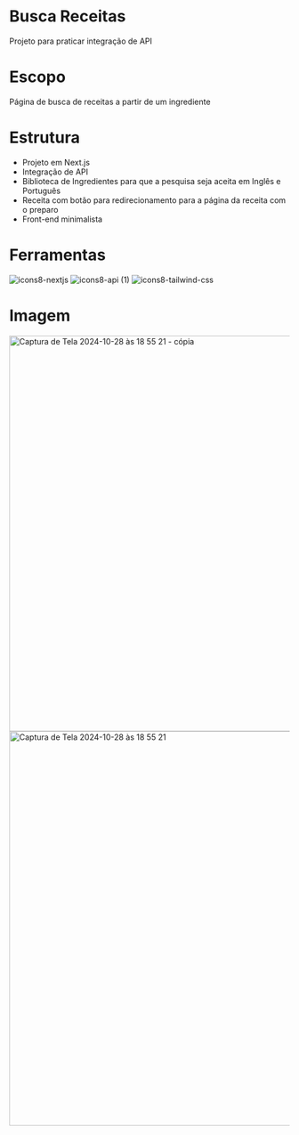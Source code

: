 
# Busca Receitas

Projeto para praticar integração de API

# Escopo

Página de busca de receitas a partir de um ingrediente

# Estrutura

-  Projeto em Next.js
-  Integração de API
-  Biblioteca de Ingredientes para que a pesquisa seja aceita em Inglês e Português
-  Receita com botão para redirecionamento para a página da receita com o preparo
-  Front-end minimalista

# Ferramentas

![icons8-nextjs](https://github.com/user-attachments/assets/3882e683-2c1d-4fb5-b76c-b71046a94730)
![icons8-api (1)](https://github.com/user-attachments/assets/14ee59dd-8616-4220-b33b-a363a7db7422)
![icons8-tailwind-css](https://github.com/user-attachments/assets/7654518e-474d-4ee8-8ba5-3b243e68bd6d)


# Imagem
<img width="711" alt="Captura de Tela 2024-10-28 às 18 55 21 - cópia" src="https://github.com/user-attachments/assets/4e08d884-d711-4eba-b7f8-9b3bfb04a466">
<img width="709" alt="Captura de Tela 2024-10-28 às 18 55 21" src="https://github.com/user-attachments/assets/a72c0f0f-f990-4df9-a8a8-7956e961ef36">
